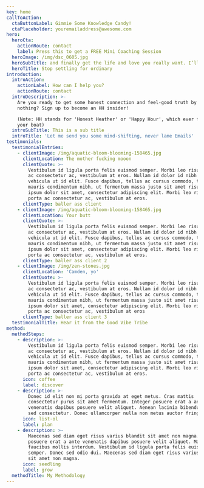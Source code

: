 ```yaml
---
key: home
callToAction:
  ctaButtonLabel: Gimmie Some Knowledge Candy!
  ctaPlaceholder: youremailaddress@awesome.com
hero:
  heroCta:
    actionRoute: contact
    label: Press this to get a FREE Mini Coaching Session
  heroImage: /img/dsc_0605.jpg
  heroSubTitle: and finally get the life and love you really want. I’ll show you how.
  heroTitle: Stop settling for ordinary
introduction:
  introAction:
    actionLabel: How can I help you?
    actionRoute: contact
  introDescription: >-
    Are you ready to get some honest connection and feel-good truth by doing
    nothing? Sign up to become an HH insider! 

    (Note: HH stands for 'Honest Heather' or 'Happy Hour', which ever floats
    your boat) 
  introSubTitle: This is a sub title
  introTitle: 'Let me send you some mind-shifting, never lame Emails'
testimonials:
  testimonialEntries:
    - clientImage: /img/aquatic-bloom-blooming-158465.jpg
      clientLocation: The mother fucking mooon
      clientQuote: >-
        Vestibulum id ligula porta felis euismod semper. Morbi leo risus, porta
        ac consectetur ac, vestibulum at eros. Nullam id dolor id nibh ultricies
        vehicula ut id elit. Fusce dapibus, tellus ac cursus commodo, tortor
        mauris condimentum nibh, ut fermentum massa justo sit amet risus. Lorem
        ipsum dolor sit amet, consectetur adipiscing elit. Morbi leo risus,
        porta ac consectetur ac, vestibulum at eros.
      clientType: baller ass client
    - clientImage: /img/aquatic-bloom-blooming-158465.jpg
      clientLocation: Your butt
      clientQuote: >-
        Vestibulum id ligula porta felis euismod semper. Morbi leo risus, porta
        ac consectetur ac, vestibulum at eros. Nullam id dolor id nibh ultricies
        vehicula ut id elit. Fusce dapibus, tellus ac cursus commodo, tortor
        mauris condimentum nibh, ut fermentum massa justo sit amet risus. Lorem
        ipsum dolor sit amet, consectetur adipiscing elit. Morbi leo risus,
        porta ac consectetur ac, vestibulum at eros.
      clientType: baller ass client 2
    - clientImage: /img/zen-stones.jpg
      clientLocation: 'Camden, yo'
      clientQuote: >-
        Vestibulum id ligula porta felis euismod semper. Morbi leo risus, porta
        ac consectetur ac, vestibulum at eros. Nullam id dolor id nibh ultricies
        vehicula ut id elit. Fusce dapibus, tellus ac cursus commodo, tortor
        mauris condimentum nibh, ut fermentum massa justo sit amet risus. Lorem
        ipsum dolor sit amet, consectetur adipiscing elit. Morbi leo risus,
        porta ac consectetur ac, vestibulum at eros
      clientType: baller ass client 3
  testimonialTitle: Hear it from the Good Vibe Tribe
method:
  methodSteps:
    - description: >-
        Vestibulum id ligula porta felis euismod semper. Morbi leo risus, porta
        ac consectetur ac, vestibulum at eros. Nullam id dolor id nibh ultricies
        vehicula ut id elit. Fusce dapibus, tellus ac cursus commodo, tortor
        mauris condimentum nibh, ut fermentum massa justo sit amet risus. Lorem
        ipsum dolor sit amet, consectetur adipiscing elit. Morbi leo risus,
        porta ac consectetur ac, vestibulum at eros.
      icon: coffee
      label: discover
    - description: >-
        Donec id elit non mi porta gravida at eget metus. Cras mattis
        consectetur purus sit amet fermentum. Integer posuere erat a ante
        venenatis dapibus posuere velit aliquet. Aenean lacinia bibendum nulla
        sed consectetur. Donec ullamcorper nulla non metus auctor fringilla.
      icon: list-ol
      label: plan
    - description: >-
        Maecenas sed diam eget risus varius blandit sit amet non magna. Integer
        posuere erat a ante venenatis dapibus posuere velit aliquet. Maecenas
        faucibus mollis interdum. Vestibulum id ligula porta felis euismod
        semper. Donec sed odio dui. Maecenas sed diam eget risus varius blandit
        sit amet non magna.
      icon: seedling
      label: grow
  methodTitle: My Methodology
---
```


